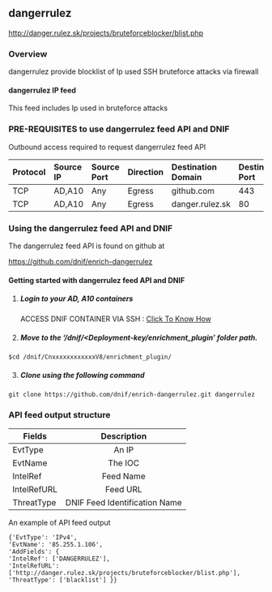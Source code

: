 ## dangerrulez   
  http://danger.rulez.sk/projects/bruteforceblocker/blist.php

### Overview
dangerrulez provide blocklist of Ip used SSH bruteforce attacks via firewall

#### dangerrulez IP feed
This feed includes
Ip used in bruteforce attacks

### PRE-REQUISITES to use dangerrulez feed API and DNIF  
Outbound access required to request dangerrulez feed API

| Protocol   | Source IP  | Source Port  | Direction	 | Destination Domain | Destination Port  |  
|:------------- |:-------------|:-------------|:-------------|:-------------|:-------------|  
| TCP | AD,A10 | Any | Egress	| github.com | 443 |
| TCP | AD,A10 | Any | Egress	| danger.rulez.sk  | 80 | 


### Using the dangerrulez feed API and DNIF
 The dangerrulez feed API is found on github at

https://github.com/dnif/enrich-dangerrulez

#### Getting started with dangerrulez feed API and DNIF

1. #####    Login to your AD, A10 containers  
   ACCESS DNIF CONTAINER VIA SSH : [Click To Know How](https://dnif.it/docs/guides/tutorials/access-dnif-container-via-ssh.html)
2. #####    Move to the ‘/dnif/<Deployment-key/enrichment_plugin’ folder path.
```
$cd /dnif/CnxxxxxxxxxxxxV8/enrichment_plugin/
```
3. #####   Clone using the following command  
```  
git clone https://github.com/dnif/enrich-dangerrulez.git dangerrulez
```
### API feed output structure
  | Fields        | Description  |
| ------------- |:-------------:|
| EvtType      | An IP |
| EvtName      | The IOC      |
| IntelRef | Feed Name      |
| IntelRefURL | Feed URL      |
| ThreatType | DNIF Feed Identification Name |      

An example of API feed output
```
{'EvtType': 'IPv4',
'EvtName': '85.255.1.106',
'AddFields': {
'IntelRef': ['DANGERRULEZ'],
'IntelRefURL': ['http://danger.rulez.sk/projects/bruteforceblocker/blist.php'], 
'ThreatType': ['blacklist'] }}
```
